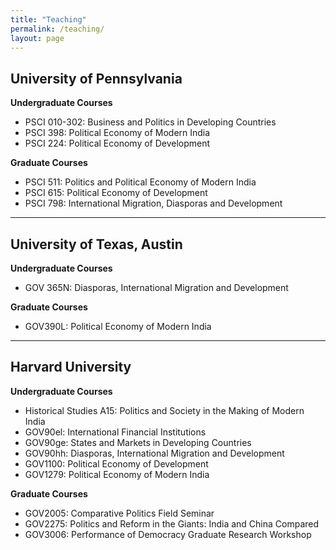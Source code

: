 ```yaml
---
title: "Teaching"
permalink: /teaching/
layout: page
---
```


## University of Pennsylvania

**Undergraduate Courses**
- PSCI 010-302: Business and Politics in Developing Countries
- PSCI 398: Political Economy of Modern India
- PSCI 224: Political Economy of Development

**Graduate Courses**
- PSCI 511: Politics and Political Economy of Modern India
- PSCI 615: Political Economy of Development
- PSCI 798: International Migration, Diasporas and Development

---

## University of Texas, Austin

**Undergraduate Courses**
- GOV 365N: Diasporas, International Migration and Development

**Graduate Courses**
- GOV390L: Political Economy of Modern India

---

## Harvard University

**Undergraduate Courses**
- Historical Studies A15: Politics and Society in the Making of Modern India
- GOV90el: International Financial Institutions
- GOV90ge: States and Markets in Developing Countries
- GOV90hh: Diasporas, International Migration and Development
- GOV1100: Political Economy of Development
- GOV1279: Political Economy of Modern India

**Graduate Courses**
- GOV2005: Comparative Politics Field Seminar
- GOV2275: Politics and Reform in the Giants: India and China Compared
- GOV3006: Performance of Democracy Graduate Research Workshop

